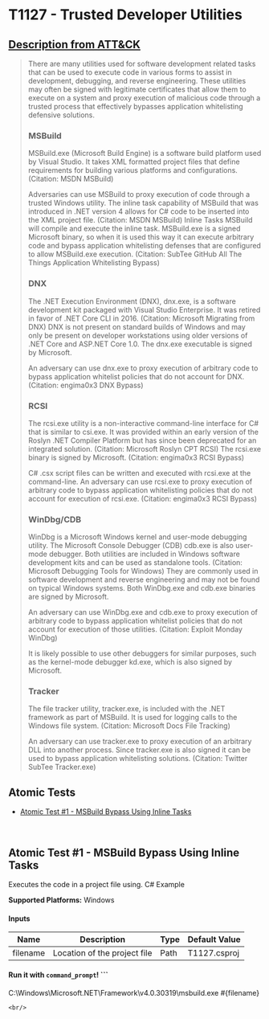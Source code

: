 # T1127 - Trusted Developer Utilities
## [Description from ATT&CK](https://attack.mitre.org/wiki/Technique/T1127)
<blockquote>There are many utilities used for software development related tasks that can be used to execute code in various forms to assist in development, debugging, and reverse engineering. These utilities may often be signed with legitimate certificates that allow them to execute on a system and proxy execution of malicious code through a trusted process that effectively bypasses application whitelisting defensive solutions.

### MSBuild

MSBuild.exe (Microsoft Build Engine) is a software build platform used by Visual Studio. It takes XML formatted project files that define requirements for building various platforms and configurations. (Citation: MSDN MSBuild) 

Adversaries can use MSBuild to proxy execution of code through a trusted Windows utility. The inline task capability of MSBuild that was introduced in .NET version 4 allows for C# code to be inserted into the XML project file. (Citation: MSDN MSBuild) Inline Tasks MSBuild will compile and execute the inline task. MSBuild.exe is a signed Microsoft binary, so when it is used this way it can execute arbitrary code and bypass application whitelisting defenses that are configured to allow MSBuild.exe execution. (Citation: SubTee GitHub All The Things Application Whitelisting Bypass)

### DNX

The .NET Execution Environment (DNX), dnx.exe, is a software development kit packaged with Visual Studio Enterprise. It was retired in favor of .NET Core CLI in 2016. (Citation: Microsoft Migrating from DNX) DNX is not present on standard builds of Windows and may only be present on developer workstations using older versions of .NET Core and ASP.NET Core 1.0. The dnx.exe executable is signed by Microsoft. 

An adversary can use dnx.exe to proxy execution of arbitrary code to bypass application whitelist policies that do not account for DNX. (Citation: engima0x3 DNX Bypass)

### RCSI

The rcsi.exe utility is a non-interactive command-line interface for C# that is similar to csi.exe. It was provided within an early version of the Roslyn .NET Compiler Platform but has since been deprecated for an integrated solution. (Citation: Microsoft Roslyn CPT RCSI) The rcsi.exe binary is signed by Microsoft. (Citation: engima0x3 RCSI Bypass)

C# .csx script files can be written and executed with rcsi.exe at the command-line. An adversary can use rcsi.exe to proxy execution of arbitrary code to bypass application whitelisting policies that do not account for execution of rcsi.exe. (Citation: engima0x3 RCSI Bypass)

### WinDbg/CDB

WinDbg is a Microsoft Windows kernel and user-mode debugging utility. The Microsoft Console Debugger (CDB) cdb.exe is also user-mode debugger. Both utilities are included in Windows software development kits and can be used as standalone tools. (Citation: Microsoft Debugging Tools for Windows) They are commonly used in software development and reverse engineering and may not be found on typical Windows systems. Both WinDbg.exe and cdb.exe binaries are signed by Microsoft.

An adversary can use WinDbg.exe and cdb.exe to proxy execution of arbitrary code to bypass application whitelist policies that do not account for execution of those utilities. (Citation: Exploit Monday WinDbg)

It is likely possible to use other debuggers for similar purposes, such as the kernel-mode debugger kd.exe, which is also signed by Microsoft.

### Tracker

The file tracker utility, tracker.exe, is included with the .NET framework as part of MSBuild. It is used for logging calls to the Windows file system. (Citation: Microsoft Docs File Tracking)

An adversary can use tracker.exe to proxy execution of an arbitrary DLL into another process. Since tracker.exe is also signed it can be used to bypass application whitelisting solutions. (Citation: Twitter SubTee Tracker.exe)</blockquote>

## Atomic Tests

- [Atomic Test #1 - MSBuild Bypass Using Inline Tasks](#atomic-test-1---msbuild-bypass-using-inline-tasks)


<br/>

## Atomic Test #1 - MSBuild Bypass Using Inline Tasks
Executes the code in a project file using. C# Example

**Supported Platforms:** Windows


#### Inputs
| Name | Description | Type | Default Value | 
|------|-------------|------|---------------|
| filename | Location of the project file | Path | T1127.csproj|

#### Run it with `command_prompt`! ```
C:\Windows\Microsoft.NET\Framework\v4.0.30319\msbuild.exe #{filename}
```
<br/>
